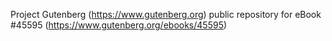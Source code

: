 Project Gutenberg (https://www.gutenberg.org) public repository for eBook #45595 (https://www.gutenberg.org/ebooks/45595)
